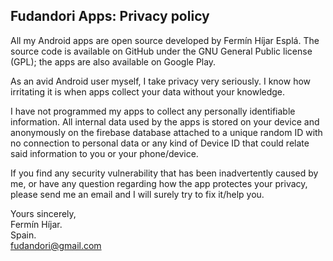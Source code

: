 ## Fudandori Apps: Privacy policy

All my Android apps are open source developed by Fermín Híjar Esplá. The source code is available on GitHub under the GNU General Public license (GPL); the apps are also available on Google Play.

As an avid Android user myself, I take privacy very seriously.
I know how irritating it is when apps collect your data without your knowledge.

I have not programmed my apps to collect any personally identifiable information. All internal data used by the apps is stored on your device and anonymously on the firebase database attached to a unique random ID with no connection to personal data or any kind of Device ID that could relate said information to you or your phone/device.

If you find any security vulnerability that has been inadvertently caused by me, or have any question regarding how the app protectes your privacy, please send me an email and I will surely try to fix it/help you.

Yours sincerely,  
Fermín Híjar.  
Spain.  
fudandori@gmail.com